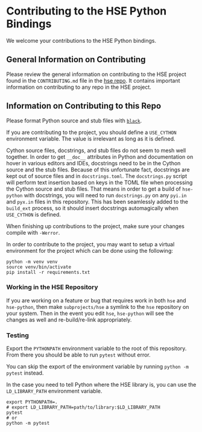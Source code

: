 # Contributing to the HSE Python Bindings

We welcome your contributions to the HSE Python bindings.


## General Information on Contributing

Please review the general information on contributing to the HSE project
found in the `CONTRIBUTING.md` file in the
[hse repo](https://github.com/hse-project/hse).
It contains important information on contributing to any repo in the HSE project.


## Information on Contributing to this Repo

Please format Python source and stub files with
[`black`](https://github.com/psf/black).

If you are contributing to the project, you should define a `USE_CYTHON`
environment variable. The value is irrelevant as long as it is defined.

Cython source files, docstrings, and stub files do not seem to mesh well
together. In order to get `__doc__` attributes in Python and documentation on
hover in various editors and IDEs, docstrings need to be in the Cython source
and the stub files. Because of this unfortunate fact, docstrings are kept out
of source files and in `docstrings.toml`. The `docstrings.py` script will
perform text insertion based on keys in the TOML file when processing the
Cython source and stub files. That means in order to get a build of
`hse-python` with docstrings, you will need to run `docstrings.py` on any
`pyi.in` and `pyx.in` files in this repository. This has been seamlessly
added to the `build_ext` process, so it should insert docstrings
automagically when `USE_CYTHON` is defined.

When finishing up contributions to the project, make sure your changes
compile with `-Werror`.

In order to contribute to the project, you may want to setup a virtual
environment for the project which can be done using the following:

```shell
python -m venv venv
source venv/bin/activate
pip install -r requirements.txt
```

### Working in the HSE Repository

If you are working on a feature or bug that requires work in both `hse` and
`hse-python`, then make `subprojects/hse` a symlink to the `hse` repository on
your system. Then in the event you edit `hse`, `hse-python` will see the
changes as well and re-build/re-link appropriately.

### Testing

Export the `PYTHONPATH` environment variable to the root of this repository.
From there you should be able to run `pytest` without error.

You can skip the export of the environment variable by running
`python -m pytest` instead.

In the case you need to tell Python where the HSE library is, you can use
the `LD_LIBRARY_PATH` environment variable.

```shell
export PYTHONPATH=.
# export LD_LIBRARY_PATH=path/to/library:$LD_LIBRARY_PATH
pytest
# or
python -m pytest
```

